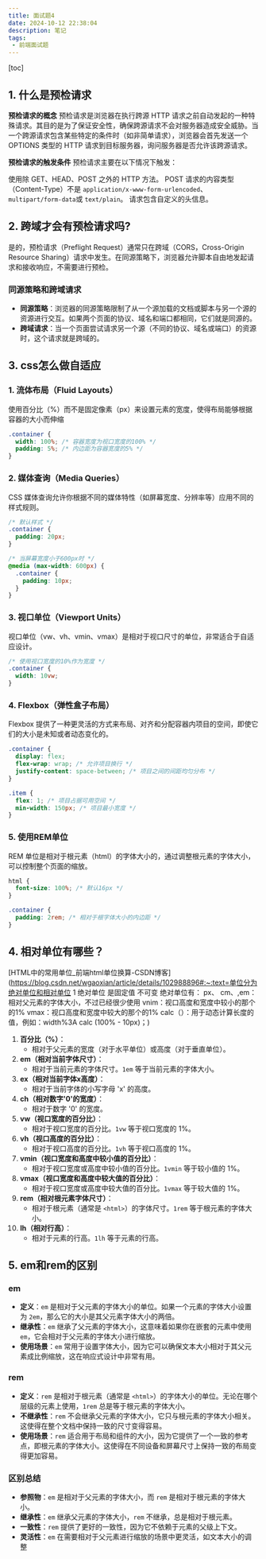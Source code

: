 ```yaml
---
title: 面试题4
date: 2024-10-12 22:38:04
description: 笔记
tags:
 - 前端面试题
---
```


[toc]

## 1. 什么是预检请求

**预检请求的概念**
预检请求是浏览器在执行跨源 HTTP 请求之前自动发起的一种特殊请求。其目的是为了保证安全性，确保跨源请求不会对服务器造成安全威胁。当一个跨源请求包含某些特定的条件时（如非简单请求），浏览器会首先发送一个 OPTIONS 类型的 HTTP 请求到目标服务器，询问服务器是否允许该跨源请求。

**预检请求的触发条件**
预检请求主要在以下情况下触发：

使用除 GET、HEAD、POST 之外的 HTTP 方法。
POST 请求的内容类型（Content-Type）不是 `application/x-www-form-urlencoded`、`multipart/form-data`或 `text/plain`。
请求包含自定义的头信息。

## 2. 跨域才会有预检请求吗?

是的，预检请求（Preflight Request）通常只在跨域（CORS，Cross-Origin Resource Sharing）请求中发生。在同源策略下，浏览器允许脚本自由地发起请求和接收响应，不需要进行预检。

### 同源策略和跨域请求

- **同源策略**：浏览器的同源策略限制了从一个源加载的文档或脚本与另一个源的资源进行交互。如果两个页面的协议、域名和端口都相同，它们就是同源的。
- **跨域请求**：当一个页面尝试请求另一个源（不同的协议、域名或端口）的资源时，这个请求就是跨域的。

## 3. css怎么做自适应

### 1. 流体布局（Fluid Layouts）

使用百分比（%）而不是固定像素（px）来设置元素的宽度，使得布局能够根据容器的大小而伸缩

```css
.container {
  width: 100%; /* 容器宽度为视口宽度的100% */
  padding: 5%; /* 内边距为容器宽度的5% */
}
```

### 2. 媒体查询（Media Queries）

CSS 媒体查询允许你根据不同的媒体特性（如屏幕宽度、分辨率等）应用不同的样式规则。

```css
/* 默认样式 */
.container {
  padding: 20px;
}

/* 当屏幕宽度小于600px时 */
@media (max-width: 600px) {
  .container {
    padding: 10px;
  }
}
```

### 3. 视口单位（Viewport Units）

视口单位（vw、vh、vmin、vmax）是相对于视口尺寸的单位，非常适合于自适应设计。

```css
/* 使用视口宽度的10%作为宽度 */
.container {
  width: 10vw;
}
```

### 4. Flexbox（弹性盒子布局）

Flexbox 提供了一种更灵活的方式来布局、对齐和分配容器内项目的空间，即使它们的大小是未知或者动态变化的。

```css
.container {
  display: flex;
  flex-wrap: wrap; /* 允许项目换行 */
  justify-content: space-between; /* 项目之间的间距均匀分布 */
}

.item {
  flex: 1; /* 项目占据可用空间 */
  min-width: 150px; /* 项目最小宽度 */
}
```

### 5. 使用REM单位

REM 单位是相对于根元素（html）的字体大小的，通过调整根元素的字体大小，可以控制整个页面的缩放。

```css
html {
  font-size: 100%; /* 默认16px */
}

.container {
  padding: 2rem; /* 相对于根字体大小的内边距 */
}
```

## 4. 相对单位有哪些？

[HTML中的常用单位_前端html单位换算-CSDN博客](https://blog.csdn.net/wgaoxian/article/details/102988896#:~:text=单位分为绝对单位和相对单位 1 绝对单位 是固定值 不可变 绝对单位有： px、 cm、,em：相对父元素的字体大小，不过已经很少使用 vnim：视口高度和宽度中较小的那个的1% vmax：视口高度和宽度中较大的那个的1% calc（）：用于动态计算长度的值，例如：width%3A calc (100% - 10px)；)

1. **百分比（%）**：
   - 相对于父元素的宽度（对于水平单位）或高度（对于垂直单位）。
2. **em（相对当前字体尺寸）**：
   - 相对于当前元素的字体尺寸。`1em` 等于当前元素的字体大小。
3. **ex（相对当前字体x高度）**：
   - 相对于当前字体的小写字母 'x' 的高度。
4. **ch（相对数字'0'的宽度）**：
   - 相对于数字 '0' 的宽度。
5. **vw（视口宽度的百分比）**：
   - 相对于视口宽度的百分比。`1vw` 等于视口宽度的 1%。
6. **vh（视口高度的百分比）**：
   - 相对于视口高度的百分比。`1vh` 等于视口高度的 1%。
7. **vmin（视口宽度和高度中较小值的百分比）**：
   - 相对于视口宽度或高度中较小值的百分比。`1vmin` 等于较小值的 1%。
8. **vmax（视口宽度和高度中较大值的百分比）**：
   - 相对于视口宽度或高度中较大值的百分比。`1vmax` 等于较大值的 1%。
9. **rem（相对根元素字体尺寸）**：
   - 相对于根元素（通常是 `<html>`）的字体尺寸。`1rem` 等于根元素的字体大小。
10. **lh（相对行高）**：
    - 相对于元素的行高。`1lh` 等于元素的行高。

## 5.  em和rem的区别

### em

- **定义**：`em` 是相对于父元素的字体大小的单位。如果一个元素的字体大小设置为 `2em`，那么它的大小是其父元素字体大小的两倍。
- **继承性**：`em` 继承了父元素的字体大小，这意味着如果你在嵌套的元素中使用 `em`，它会相对于父元素的字体大小进行缩放。
- **使用场景**：`em` 常用于设置字体大小，因为它可以确保文本大小相对于其父元素成比例缩放，这在响应式设计中非常有用。

### rem

- **定义**：`rem` 是相对于根元素（通常是 `<html>`）的字体大小的单位。无论在哪个层级的元素上使用，`1rem` 总是等于根元素的字体大小。
- **不继承性**：`rem` 不会继承父元素的字体大小，它只与根元素的字体大小相关。这使得在整个文档中保持一致的尺寸变得容易。
- **使用场景**：`rem` 适合用于布局和组件的大小，因为它提供了一个一致的参考点，即根元素的字体大小。这使得在不同设备和屏幕尺寸上保持一致的布局变得更加容易。

### 区别总结

- **参照物**：`em` 是相对于父元素的字体大小，而 `rem` 是相对于根元素的字体大小。
- **继承性**：`em` 继承父元素的字体大小，`rem` 不继承，总是相对于根元素。
- **一致性**：`rem` 提供了更好的一致性，因为它不依赖于元素的父级上下文。
- **灵活性**：`em` 在需要相对于父元素进行缩放的场景中更灵活，如文本大小的调整